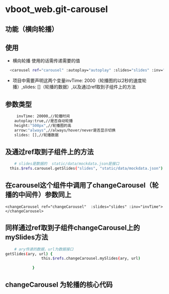 # vboot_web.git-carousel #


## 功能（横向轮播）

## 使用
* 横向轮播 使用的话需传递需要的值 
```bash
  <carousel ref="carousel" :autoplay="autoplay" :slides="slides" :inv="invTime" :arrow="arrow" :height="height"></carousel>
```
* 项目中需要声明这两个变量invTime: 2000（轮播图的以2秒的速度轮播）,slides: []（轮播的数据）,以及通过ref取到子组件上的方法
## 参数类型
```bash
	 invTime: 20000,//轮播时间
	autoplay:true,//是否自动轮播
	height:"500px",//轮播图的高
	arrow:"always",//always/hover/never是否显示切换
	slides: [],//轮播数据
```
## 及通过ref取到子组件上的方法
```bash
    # slides是数据的  static/data/mockdata.json是接口
  this.$refs.carousel.getSlides("slides", "static/data/mockdata.json")
```

## 在carousel这个组件中调用了changeCarousel（轮播的中间件）参数同上
```shell
<changeCarousel ref="changeCarousel"  :slides="slides" :inv="invTime"></changeCarousel>

```
## 同样通过ref取到子组件changeCarousel上的mySlides方法
```bash
    # ary传递的数据，url为数据接口
getSlides(ary, url) {
				this.$refs.changeCarousel.mySlides(ary, url)
				
			}

```
## changeCarousel 为轮播的核心代码  











